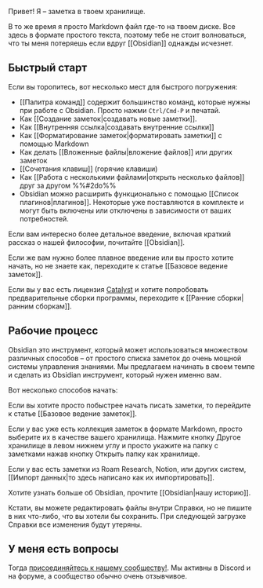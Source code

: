 Привет! Я – заметка в твоем хранилище. 

В то же время я просто Markdown файл где-то на твоем диске. Все здесь в формате простого текста, поэтому тебе не стоит волноваться, что ты меня потеряешь если вдруг [[Obsidian]] однажды исчезнет.

## Быстрый старт

Если вы торопитесь, вот несколько мест для быстрого погружения:

- [[Палитра команд]] содержит большинство команд, которые нужны при работе с Obsidian. Просто нажми `Ctrl/Cmd-P` и печатай.
- Как [[Создание заметок|создавать новые заметки]].
- Как [[Внутренняя ссылка|создавать внутренние ссылки]]
- Как [[Форматирование заметок|форматировать заметки]] с помощью Markdown
- Как делать [[Вложенные файлы|вложение файлов]] или других заметок
- [[Сочетания клавиш]] (горячие клавиши)
- Как [[Работа с несколькими файлами|открыть несколько файлов]] друг за другом %%#2do%%
- Obsidian можно расширить функционально с помощью [[Список плагинов|плагинов]]. Некоторые уже поставляются в комплекте и могут быть включены или отключены в зависимости от ваших потребностей.

Если вам интересно более детальное введение, включая краткий рассказ о нашей философии, почитайте [[Obsidian]].

Если же вам нужно более плавное введение или вы просто хотите начать, но не знаете как, переходите к статье [[Базовое ведение заметок]].

Если вы у вас есть лицензия [Catalyst](https://obsidian.md/pricing) и хотите попробовать предварительные сборки программы, переходите к [[Ранние сборки|ранним сборкам]].

## Рабочие процесс

Obsidian это инструмент, который может использоваться множеством различных способов – от простого списка заметок до очень мощной системы управления знаниями. Мы предлагаем начинать в своем темпе и сделать из Obsidian инструмент, который нужен именно вам. 

Вот несколько способов начать:

Если вы хотите просто побыстрее начать писать заметки, то перейдите к статье [[Базовое ведение заметок]].

Если у вас уже есть коллекция заметок в формате Markdown, просто выберите их в качестве вашего хранилища. Нажмите кнопку Другое хранилище в левом нижнем углу и просто укажите на папку с заметками нажав кнопку Открыть папку как хранилище.

Если у вас есть заметки из Roam Research, Notion, или других систем, [[Импорт данных|то здесь написано как их импортировать]].

Хотите узнать больше об Obsidian, прочтите [[Obsidian|нашу историю]].

Кстати, вы можете редактировать файлы внутри Справки, но не пишите в них что-либо, что вы хотели бы сохранить. При следующей загрузке Справки все изменения будут утеряны.

## У меня есть вопросы

Тогда [присоединяйтесь к нашему сообществу!](https://obsidian.md/community). Мы активны в Discord и на форуме, а сообщество обычно очень отзывчивое.